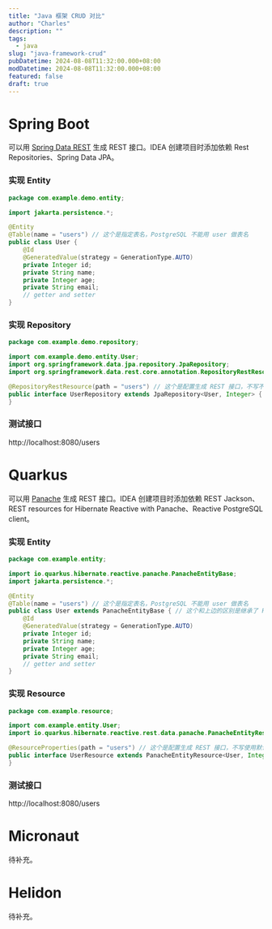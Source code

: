 ```yaml
---
title: "Java 框架 CRUD 对比"
author: "Charles"
description: ""
tags:
  - java
slug: "java-framework-crud"
pubDatetime: 2024-08-08T11:32:00.000+08:00
modDatetime: 2024-08-08T11:32:00.000+08:00
featured: false
draft: true
---
```


# Spring Boot
可以用 [Spring Data REST](https://github.com/spring-projects/spring-data-rest) 生成 REST 接口。IDEA 创建项目时添加依赖 Rest Repositories、Spring Data JPA。
### 实现 Entity
```java
package com.example.demo.entity;

import jakarta.persistence.*;

@Entity
@Table(name = "users") // 这个是指定表名，PostgreSQL 不能用 user 做表名
public class User {
    @Id
    @GeneratedValue(strategy = GenerationType.AUTO)
    private Integer id;
    private String name;
    private Integer age;
    private String email;
    // getter and setter
}

```
### 实现 Repository
```java
package com.example.demo.repository;

import com.example.demo.entity.User;
import org.springframework.data.jpa.repository.JpaRepository;
import org.springframework.data.rest.core.annotation.RepositoryRestResource;

@RepositoryRestResource(path = "users") // 这个是配置生成 REST 接口，不写不生成
public interface UserRepository extends JpaRepository<User, Integer> {
}
```
### 测试接口
http://localhost:8080/users

# Quarkus
可以用 [Panache](https://cn.quarkus.io/guides/rest-data-panache) 生成 REST 接口。IDEA 创建项目时添加依赖 REST Jackson、REST resources for Hibernate Reactive with Panache、Reactive PostgreSQL client。
### 实现 Entity
```java
package com.example.entity;

import io.quarkus.hibernate.reactive.panache.PanacheEntityBase;
import jakarta.persistence.*;

@Entity
@Table(name = "users") // 这个是指定表名，PostgreSQL 不能用 user 做表名
public class User extends PanacheEntityBase { // 这个和上边的区别是继承了 PanacheEntityBase
    @Id
    @GeneratedValue(strategy = GenerationType.AUTO)
    private Integer id;
    private String name;
    private Integer age;
    private String email;
    // getter and setter
}
```
### 实现 Resource
```java
package com.example.resource;

import com.example.entity.User;
import io.quarkus.hibernate.reactive.rest.data.panache.PanacheEntityResource;

@ResourceProperties(path = "users") // 这个是配置生成 REST 接口，不写使用默认配置生成
public interface UserResource extends PanacheEntityResource<User, Integer> {
}
```
### 测试接口
http://localhost:8080/users

# Micronaut
待补充。

# Helidon
待补充。